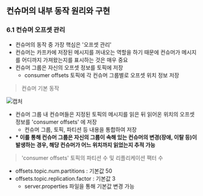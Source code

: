 ## 컨슈머의 내부 동작 원리와 구현

### 6.1 컨슈머 오프셋 관리

- 컨슈머의 동작 중 가장 핵심은 '오프셋 관리'
- 컨슈머는 카프카에 저장된 메시지를 꺼내오는 역할을 하기 때문에 컨슈머가 메시지를 어디까지 가져왔는지를 표시하는 것은 매우 중요
- 컨슈머 그룹은 자신의 오프셋 정보를 토픽에 저장
  - consumer offsets 토픽에 각 컨슈머 그룹별로 오프셋 위치 정보 저장

> 컨슈머 기본 동작

![캡처](https://postfiles.pstatic.net/MjAyMjEwMTNfMjU0/MDAxNjY1NjY5ODg0NzQ3.9RB01YI4IXRcGdq-Si1fGZ7cKQmB6HEobwvMVq5qTNkg.bgIl7qItQnTp1dmmFauGqnfTmQ6I2-poi-Kgc6LIjUsg.JPEG.wnsghi1/IMG_1305.jpg?type=w773)

- 컨슈머 그룹 내 컨슈머들은 지정된 토픽의 메시지를 읽은 뒤 읽어온 위치의 오프셋 정보를 'consumer offsets' 에 저장
  - 컨슈머 그룹, 토픽, 파티션 등 내용을 통합하여 저장
- **\* 이를 통해 컨슈머 그룹은 자신의 그룹이 속해 있는 컨슈머의 변경(장애, 이탈 등)이 발생하는 경우, 해당 컨슈머가 어느 위치까지 읽었는지 추적 가능**

> 'consumer offsets' 토픽의 파티션 수 및 리플리케이션 팩터 수

- offsets.topic.num.partitions : 기본값 50 
- offsets.topic.replication.factor : 기본값 3
  - server.properties 파일을 통해 기본값 변경 가능 
